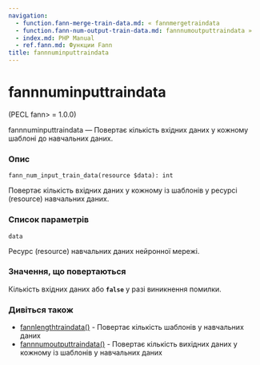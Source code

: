 ```yaml
---
navigation:
  - function.fann-merge-train-data.md: « fannmergetraindata
  - function.fann-num-output-train-data.md: fannnumoutputtraindata »
  - index.md: PHP Manual
  - ref.fann.md: Функции Fann
title: fannnuminputtraindata
---
```

# fannnuminputtraindata

(PECL fann> = 1.0.0)

fannnuminputtraindata — Повертає кількість вхідних даних у кожному шаблоні до навчальних даних.

### Опис

```methodsynopsis
fann_num_input_train_data(resource $data): int
```

Повертає кількість вхідних даних у кожному із шаблонів у ресурсі (resource) навчальних даних.

### Список параметрів

`data`

Ресурс (resource) навчальних даних нейронної мережі.

### Значення, що повертаються

Кількість вхідних даних або **`false`** у разі виникнення помилки.

### Дивіться також

-   [fannlengthtraindata()](function.fann-length-train-data.md) - Повертає кількість шаблонів у навчальних даних
-   [fannnumoutputtraindata()](function.fann-num-output-train-data.md) - Повертає кількість вихідних даних у кожному із шаблонів у навчальних даних
